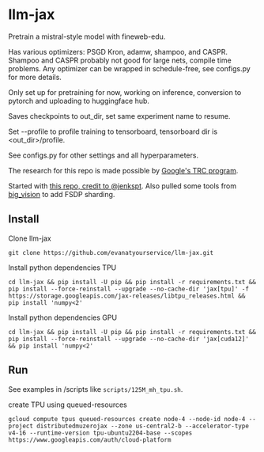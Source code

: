 # llm-jax

Pretrain a mistral-style model with fineweb-edu.

Has various optimizers: PSGD Kron, adamw, shampoo, and CASPR. Shampoo and CASPR probably not good for large nets, 
compile time problems. Any optimizer can be wrapped in schedule-free, see configs.py for more details.

Only set up for pretraining for now, working on inference, conversion to pytorch and uploading to huggingface hub.

Saves checkpoints to out_dir, set same experiment name to resume.

Set --profile to profile training to tensorboard, tensorboard dir is <out_dir>/profile.

See configs.py for other settings and all hyperparameters.

The research for this repo is made possible by [Google's TRC program](https://sites.research.google/trc/about/).

Started with [this repo, credit to @jenkspt](https://github.com/jenkspt/gpt-jax). Also pulled some tools 
from [big_vision](https://github.com/google-research/big_vision) to add FSDP sharding.


## Install

Clone llm-jax
```shell
git clone https://github.com/evanatyourservice/llm-jax.git
```

Install python dependencies TPU
```shell
cd llm-jax && pip install -U pip && pip install -r requirements.txt && pip install --force-reinstall --upgrade --no-cache-dir 'jax[tpu]' -f https://storage.googleapis.com/jax-releases/libtpu_releases.html && pip install 'numpy<2'
```

Install python dependencies GPU
```shell
cd llm-jax && pip install -U pip && pip install -r requirements.txt && pip install --force-reinstall --upgrade --no-cache-dir 'jax[cuda12]' && pip install 'numpy<2'
```


## Run

See examples in /scripts like `scripts/125M_mh_tpu.sh`.

create TPU using queued-resources
```shell
gcloud compute tpus queued-resources create node-4 --node-id node-4 --project distributedmuzerojax --zone us-central2-b --accelerator-type v4-16 --runtime-version tpu-ubuntu2204-base --scopes https://www.googleapis.com/auth/cloud-platform
```